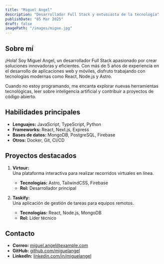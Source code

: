 ```yaml
---
title: "Miguel Angel"
description: "Desarrollador Full Stack y entusiasta de la tecnología"
publishDate: "05 Mar 2025"  
draft: false
imagePath: "/images/migue.jpg"
---
```


## Sobre mí

¡Hola! Soy Miguel Angel, un desarrollador Full Stack apasionado por crear soluciones innovadoras y eficientes. Con más de 5 años de experiencia en el desarrollo de aplicaciones web y móviles, disfruto trabajando con tecnologías modernas como React, Node.js y Astro.

Cuando no estoy programando, me encanta explorar nuevas herramientas tecnológicas, leer sobre inteligencia artificial y contribuir a proyectos de código abierto.

## Habilidades principales

- **Lenguajes:** JavaScript, TypeScript, Python  
- **Frameworks:** React, Next.js, Express  
- **Bases de datos:** MongoDB, PostgreSQL, Firebase  
- **Otros:** Docker, Git, CI/CD  

## Proyectos destacados

1. **Virtour:**  
   Una plataforma interactiva para realizar recorridos virtuales en línea.  
   - **Tecnologías:** Astro, TailwindCSS, Firebase  
   - **Rol:** Desarrollador principal  

2. **Taskify:**  
   Una aplicación de gestión de tareas para equipos remotos.  
   - **Tecnologías:** React, Node.js, MongoDB  
   - **Rol:** Líder técnico  

## Contacto

- **Correo:** miguel.angel@example.com  
- **GitHub:** [github.com/miguelangel](https://github.com/miguelangel)  
- **LinkedIn:** [linkedin.com/in/miguelangel](https://linkedin.com/in/miguelangel)